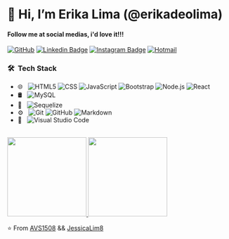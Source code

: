 # 👋 Hi, I’m Erika Lima (@erikadeolima)
<h4> Follow me at social medias, i'd love it!!!</h4>

[![GitHub](https://img.shields.io/badge/github-%23121011.svg?style=for-the-badge&logo=github&logoColor=white&link=https://github.com/erikadeolima)](https://github.com/erikadeolima)
[![Linkedin Badge](https://img.shields.io/badge/-erikadeolima-blue?style=flat&logo=Linkedin&logoColor=white&link=https://www.linkedin.com/in/erikadeolima/)](https://www.linkedin.com/in/erikadeolima/)
[![Instagram Badge](https://img.shields.io/badge/-@erikadeo.lima-purple?style=flat&logo=instagram&logoColor=white&link=https://www.instagram.com/erikadeo.lima/)](https://www.instagram.com/erikadeo.lima/)
[![Hotmail](https://img.shields.io/badge/-erikadeolima-c14438?style=flat&logo=microsoft-outlook&logoColor=white&link=mailto:erikadeo.lima@hotmail.com)](mailto:erikadeo.lima@hotmail.com)

<h3> 🛠 &nbsp;Tech Stack</h3>

- 🌐 &nbsp;
  ![HTML5](https://img.shields.io/badge/-HTML5-333333?style=flat&logo=HTML5)
  ![CSS](https://img.shields.io/badge/-CSS-333333?style=flat&logo=CSS3&logoColor=1572B6)
  ![JavaScript](https://img.shields.io/badge/-JavaScript-333333?style=flat&logo=javascript)
  ![Bootstrap](https://img.shields.io/badge/-Bootstrap-333333?style=flat&logo=bootstrap&logoColor=563D7C)
  ![Node.js](https://img.shields.io/badge/-Node.js-333333?style=flat&logo=node.js)
  ![React](https://img.shields.io/badge/-React-333333?style=flat&logo=react)
- 🛢 &nbsp;
  ![MySQL](https://img.shields.io/badge/-MySQL-333333?style=flat&logo=mysql)
- 🎋 &nbsp;
  ![Sequelize](https://img.shields.io/badge/Sequelize-52B0E7?style=for-the-badge&logo=Sequelize&logoColor=white)
- ⚙️ &nbsp;
  ![Git](https://img.shields.io/badge/-Git-333333?style=flat&logo=git)
  ![GitHub](https://img.shields.io/badge/-GitHub-333333?style=flat&logo=github)
  ![Markdown](https://img.shields.io/badge/-Markdown-333333?style=flat&logo=markdown)
- 🔧 &nbsp;
  ![Visual Studio Code](https://img.shields.io/badge/-Visual%20Studio%20Code-333333?style=flat&logo=visual-studio-code&logoColor=007ACC)

<br/>

<a href="https://github.com/AVS1508">
  <img height="180em" src="https://github-readme-stats.vercel.app/api?username=erikadeolima&theme=buefy&show_icons=true" />
  <img height="180em" src="https://github-readme-stats.vercel.app/api/top-langs/?username=erikadeolima&theme=buefy&layout=compact" />
</a>

<br/>

⭐️ From [AVS1508](https://github.com/AVS1508) && [JessicaLim8](https://github.com/JessicaLim8)

